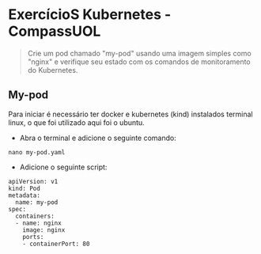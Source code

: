 # ExercícioS Kubernetes - CompassUOL

>Crie um pod chamado "my-pod" usando uma imagem simples como "nginx" e verifique seu estado com os comandos de monitoramento do Kubernetes.

## My-pod
Para iniciar é necessário ter docker e kubernetes (kind) instalados terminal linux, o que foi utilizado aqui foi o ubuntu.

- Abra o terminal e adicione o seguinte comando:
```
nano my-pod.yaml
```
- Adicione o seguinte script:
```
apiVersion: v1
kind: Pod
metadata:
  name: my-pod
spec:
  containers:
  - name: nginx
    image: nginx
    ports:
    - containerPort: 80
```
